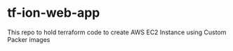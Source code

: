 # tf-ion-web-app
This repo to hold terraform code to create AWS EC2 Instance using Custom Packer images
